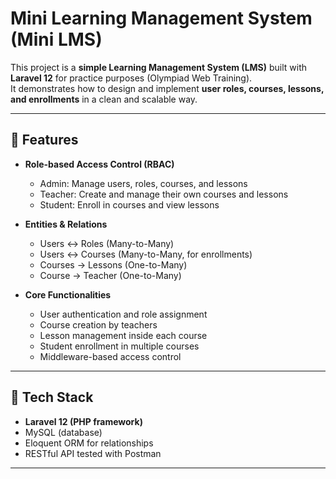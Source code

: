 # Mini Learning Management System (Mini LMS)

This project is a **simple Learning Management System (LMS)** built with **Laravel 12** for practice purposes (Olympiad Web Training).  
It demonstrates how to design and implement **user roles, courses, lessons, and enrollments** in a clean and scalable way.

---

## 🔹 Features
- **Role-based Access Control (RBAC)**
    - Admin: Manage users, roles, courses, and lessons
    - Teacher: Create and manage their own courses and lessons
    - Student: Enroll in courses and view lessons

- **Entities & Relations**
    - Users ↔ Roles (Many-to-Many)
    - Users ↔ Courses (Many-to-Many, for enrollments)
    - Courses → Lessons (One-to-Many)
    - Course → Teacher (One-to-Many)

- **Core Functionalities**
    - User authentication and role assignment
    - Course creation by teachers
    - Lesson management inside each course
    - Student enrollment in multiple courses
    - Middleware-based access control

---

## 🔹 Tech Stack
- **Laravel 12 (PHP framework)**
- MySQL (database)
- Eloquent ORM for relationships
- RESTful API tested with Postman

---
